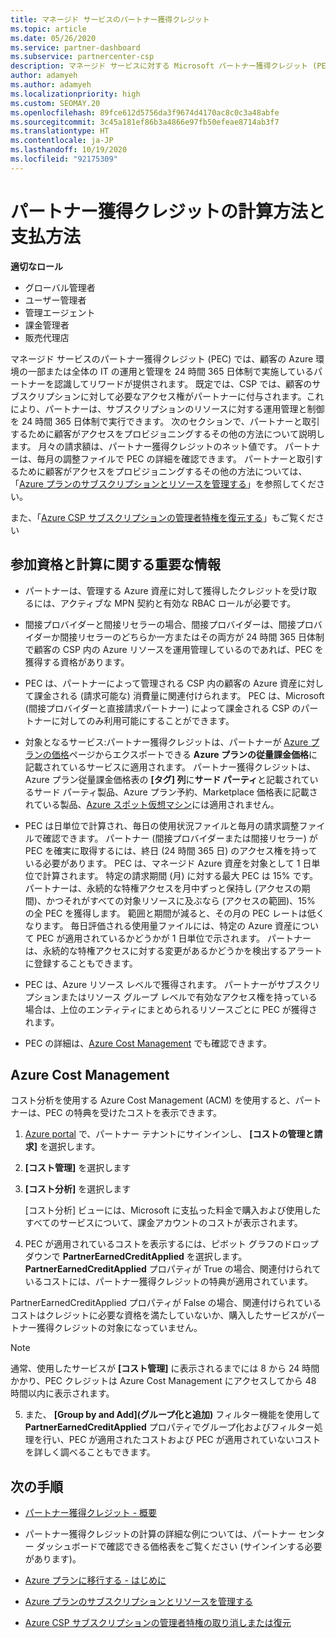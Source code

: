 ```yaml
---
title: マネージド サービスのパートナー獲得クレジット
ms.topic: article
ms.date: 05/26/2020
ms.service: partner-dashboard
ms.subservice: partnercenter-csp
description: マネージド サービスに対する Microsoft パートナー獲得クレジット (PEC) の計算および支払方法と、お客様が適格であることを確認する方法について説明します。
author: adamyeh
ms.author: adamyeh
ms.localizationpriority: high
ms.custom: SEOMAY.20
ms.openlocfilehash: 89fce612d5756da3f9674d4170ac8c0c3a48abfe
ms.sourcegitcommit: 3c45a181ef86b3a4866e97fb50efeae8714ab3f7
ms.translationtype: HT
ms.contentlocale: ja-JP
ms.lasthandoff: 10/19/2020
ms.locfileid: "92175309"
---
```

# <a name="how-the-partner-earned-credit-is-calculated-and-paid"></a>パートナー獲得クレジットの計算方法と支払方法

**適切なロール**

- グローバル管理者
- ユーザー管理者
- 管理エージェント
- 課金管理者
- 販売代理店

マネージド サービスのパートナー獲得クレジット (PEC) では、顧客の Azure 環境の一部または全体の IT の運用と管理を 24 時間 365 日体制で実施しているパートナーを認識してリワードが提供されます。 既定では、CSP では、顧客のサブスクリプションに対して必要なアクセス権がパートナーに付与されます。これにより、パートナーは、サブスクリプションのリソースに対する運用管理と制御を 24 時間 365 日体制で実行できます。 次のセクションで、パートナーと取引するために顧客がアクセスをプロビジョニングするその他の方法について説明します。 月々の請求額は、パートナー獲得クレジットのネット値です。 パートナーは、毎月の調整ファイルで PEC の詳細を確認できます。 パートナーと取引するために顧客がアクセスをプロビジョニングするその他の方法については、「[Azure プランのサブスクリプションとリソースを管理する](azure-plan-manage.md)」を参照してください。

また、「[Azure CSP サブスクリプションの管理者特権を復元する](revoke-reinstate-csp.md)」もご覧ください

## <a name="important-eligibility-and-calculation-information"></a>参加資格と計算に関する重要な情報

- パートナーは、管理する Azure 資産に対して獲得したクレジットを受け取るには、アクティブな MPN 契約と有効な RBAC ロールが必要です。 

- 間接プロバイダーと間接リセラーの場合、間接プロバイダーは、間接プロバイダーか間接リセラーのどちらか一方またはその両方が 24 時間 365 日体制で顧客の CSP 内の Azure リソースを運用管理しているのであれば、PEC を獲得する資格があります。

- PEC は、パートナーによって管理される CSP 内の顧客の Azure 資産に対して課金される (請求可能な) 消費量に関連付けられます。 PEC は、Microsoft (間接プロバイダーと直接請求パートナー) によって課金される CSP のパートナーに対してのみ利用可能にすることができます。 

- 対象となるサービス:パートナー獲得クレジットは、パートナーが [Azure プランの価格](https://partner.microsoft.com/commerce/sales)ページからエクスポートできる **Azure プランの従量課金価格**に記載されているサービスに適用されます。 パートナー獲得クレジットは、Azure プラン従量課金価格表の **[タグ] 列**に**サード パーティ**と記載されているサード パーティ製品、Azure プラン予約、Marketplace 価格表に記載されている製品、[Azure スポット仮想マシン](https://partner.microsoft.com/resources/collection/azure-spot-in-csp#/)には適用されません。

- PEC は日単位で計算され、毎日の使用状況ファイルと毎月の請求調整ファイルで確認できます。 パートナー (間接プロバイダーまたは間接リセラー) が PEC を確実に取得するには、終日 (24 時間 365 日) のアクセス権を持っている必要があります。 PEC は、マネージド Azure 資産を対象として 1 日単位で計算されます。 特定の請求期間 (月) に対する最大 PEC は 15% です。 パートナーは、永続的な特権アクセスを月中ずっと保持し (アクセスの期間)、かつそれがすべての対象リソースに及ぶなら (アクセスの範囲)、15% の全 PEC を獲得します。 範囲と期間が減ると、その月の PEC レートは低くなります。 毎日評価される使用量ファイルには、特定の Azure 資産について PEC が適用されているかどうかが 1 日単位で示されます。 パートナーは、永続的な特権アクセスに対する変更があるかどうかを検出するアラートに登録することもできます。

- PEC は、Azure リソース レベルで獲得されます。 パートナーがサブスクリプションまたはリソース グループ レベルで有効なアクセス権を持っている場合は、上位のエンティティにまとめられるリソースごとに PEC が獲得されます。  

- PEC の詳細は、[Azure Cost Management](/azure/cost-management-billing/costs/get-started-partners) でも確認できます。

## <a name="azure-cost-management"></a>Azure Cost Management

コスト分析を使用する Azure Cost Management (ACM) を使用すると、パートナーは、PEC の特典を受けたコストを表示できます。  

1. [Azure portal](https://portal.azure.com) で、パートナー テナントにサインインし、 **[コストの管理と請求]** を選択します。

2. **[コスト管理]** を選択します

3. **[コスト分析]** を選択します

   [コスト分析] ビューには、Microsoft に支払った料金で購入および使用したすべてのサービスについて、課金アカウントのコストが表示されます。

4. PEC が適用されているコストを表示するには、ピボット グラフのドロップダウンで **PartnerEarnedCreditApplied** を選択します。 **PartnerEarnedCreditApplied** プロパティが True の場合、関連付けられているコストには、パートナー獲得クレジットの特典が適用されています。 

PartnerEarnedCreditApplied プロパティが False の場合、関連付けられているコストはクレジットに必要な資格を満たしていないか、購入したサービスがパートナー獲得クレジットの対象になっていません。

>[!NOTE] 
>通常、使用したサービスが **[コスト管理]** に表示されるまでには 8 から 24 時間かかり、PEC クレジットは Azure Cost Management にアクセスしてから 48 時間以内に表示されます。

5. また、 **[Group by and Add]\(グループ化と追加\)** フィルター機能を使用して **PartnerEarnedCreditApplied** プロパティでグループ化およびフィルター処理を行い、PEC が適用されたコストおよび PEC が適用されていないコストを詳しく調べることもできます。

## <a name="next-steps"></a>次の手順

- [パートナー獲得クレジット - 概要](partner-earned-credit.md)

- パートナー獲得クレジットの計算の詳細な例については、パートナー センター ダッシュボードで確認できる価格表をご覧ください (サインインする必要があります)。

- [Azure プランに移行する - はじめに](azure-plan-get-started.md)

- [Azure プランのサブスクリプションとリソースを管理する](azure-plan-manage.md)

- [Azure CSP サブスクリプションの管理者特権の取り消しまたは復元](revoke-reinstate-csp.md)
